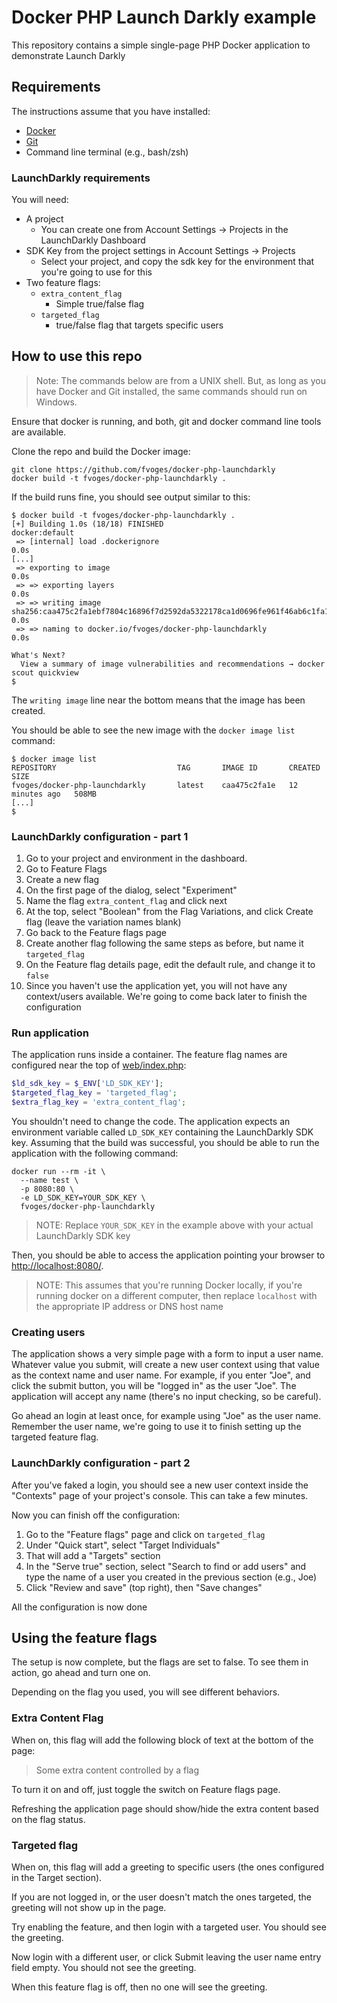 # Docker PHP Launch Darkly example

This repository contains a simple single-page PHP Docker application to demonstrate Launch Darkly

## Requirements

The instructions assume that you have installed:

- [Docker](https://www.docker.com/)
- [Git](https://git-scm.com/)
- Command line terminal (e.g., bash/zsh)

### LaunchDarkly requirements

You will need:

- A project
  - You can create one from Account Settings -> Projects in the LaunchDarkly Dashboard
- SDK Key from the project settings in Account Settings -> Projects
  - Select your project, and copy the sdk key for the environment that you're going to use for this
- Two feature flags:
  - `extra_content_flag`
    - Simple true/false flag
  - `targeted_flag`
    - true/false flag that targets specific users

## How to use this repo

> Note: The commands below are from a UNIX shell. But, as long as you have Docker and Git installed, the same commands should run on Windows.

Ensure that docker is running, and both, git and docker command line tools are available. 

Clone the repo and build the Docker image:

```shell
git clone https://github.com/fvoges/docker-php-launchdarkly
docker build -t fvoges/docker-php-launchdarkly .
```

If the build runs fine, you should see output similar to this:

```shell
$ docker build -t fvoges/docker-php-launchdarkly .
[+] Building 1.0s (18/18) FINISHED                                                                                                                  docker:default
 => [internal] load .dockerignore                                                                                                                             0.0s
[...]
 => exporting to image                                                                                                                                        0.0s
 => => exporting layers                                                                                                                                       0.0s
 => => writing image sha256:caa475c2fa1ebf7804c16896f7d2592da5322178ca1d0696fe961f46ab6c1fa1                                                                  0.0s
 => => naming to docker.io/fvoges/docker-php-launchdarkly                                                                                                     0.0s

What's Next?
  View a summary of image vulnerabilities and recommendations → docker scout quickview
$
```

The `writing image` line near the bottom means that the image has been created.

You should be able to see the new image with the `docker image list` command:

```shell
$ docker image list
REPOSITORY                           TAG       IMAGE ID       CREATED          SIZE
fvoges/docker-php-launchdarkly       latest    caa475c2fa1e   12 minutes ago   508MB
[...]
$
```

### LaunchDarkly configuration - part 1

1. Go to your project and environment in the dashboard.
1. Go to Feature Flags
1. Create a new flag
1. On the first page of the dialog, select "Experiment"
1. Name the flag `extra_content_flag` and click next
1. At the top, select "Boolean" from the Flag Variations, and click Create flag (leave the variation names blank)
2. Go back to the Feature flags page
3. Create another flag following the same steps as before, but name it `targeted_flag`
4. On the Feature flag details page, edit the default rule, and change it to `false`
5. Since you haven't use the application yet, you will not have any context/users available. We're going to come back later to finish the configuration

### Run application

The application runs inside a container. The feature flag names are configured near the top of [web/index.php](web/index.php):

```php
$ld_sdk_key = $_ENV['LD_SDK_KEY'];
$targeted_flag_key = 'targeted_flag';
$extra_flag_key = 'extra_content_flag';
```

You shouldn't need to change the code. The application expects an environment variable called `LD_SDK_KEY` containing the LaunchDarkly SDK key. Assuming that the build was successful, you should be able to run the application with the following command:

```shell
docker run --rm -it \
  --name test \
  -p 8080:80 \
  -e LD_SDK_KEY=YOUR_SDK_KEY \
  fvoges/docker-php-launchdarkly
```

> NOTE: Replace `YOUR_SDK_KEY` in the example above with your actual LaunchDarkly SDK key


Then, you should be able to access the application pointing your browser to [http://localhost:8080/](http://localhost:8080/). 

> NOTE: This assumes that you're running Docker locally, if you're running docker on a different computer, then replace `localhost` with the appropriate IP address or DNS host name

### Creating users

The application shows a very simple page with a form to input a user name. Whatever value you submit, will create a new user context using that value as the context name and user name. For example, if you enter "Joe", and click the submit button, you will be "logged in" as the user "Joe". The application will accept any name (there's no input checking, so be careful).

Go ahead an login at least once, for example using "Joe" as the user name. Remember the user name, we're going to use it to finish setting up the targeted feature flag.

### LaunchDarkly configuration - part 2

After you've faked a login, you should see a new user context inside the "Contexts" page of your project's console. This can take a few minutes.

Now you can finish off the configuration:

1. Go to the "Feature flags" page and click on `targeted_flag`
1. Under "Quick start", select "Target Individuals"
1. That will add a "Targets" section
1. In the "Serve true" section, select "Search to find or add users" and type the name of a user you created in the previous section (e.g., Joe)
1. Click "Review and save" (top right), then "Save changes"

All the configuration is now done

## Using the feature flags

The setup is now complete, but the flags are set to false. To see them in action, go ahead and turn one on.

Depending on the flag you used, you will see different behaviors.

### Extra Content Flag

When on, this flag will add the following block of text at the bottom of the page:

> Some extra content controlled by a flag

To turn it on and off, just toggle the switch on Feature flags page.

Refreshing the application page should show/hide the extra content based on the flag status.

### Targeted flag

When on, this flag will add a greeting to specific users (the ones configured in the Target section).

If you are not logged in, or the user doesn't match the ones targeted, the greeting will not show up in the page.

Try enabling the feature, and then login with a targeted user. You should see the greeting.

Now login with a different user, or click Submit leaving the user name entry field empty. You should not see the greeting.

When this feature flag is off, then no one will see the greeting.


